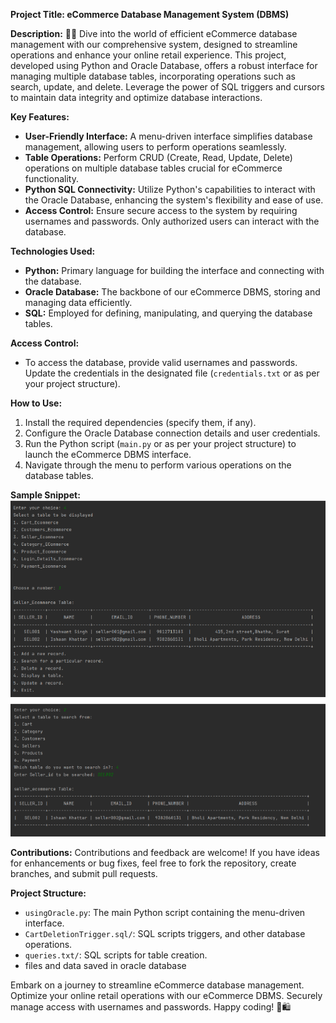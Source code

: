 **Project Title: eCommerce Database Management System (DBMS)**

**Description:**
🛒✨ Dive into the world of efficient eCommerce database management with our comprehensive system, designed to streamline operations and enhance your online retail experience. This project, developed using Python and Oracle Database, offers a robust interface for managing multiple database tables, incorporating operations such as search, update, and delete. Leverage the power of SQL triggers and cursors to maintain data integrity and optimize database interactions.

**Key Features:**
- **User-Friendly Interface:** A menu-driven interface simplifies database management, allowing users to perform operations seamlessly.
- **Table Operations:** Perform CRUD (Create, Read, Update, Delete) operations on multiple database tables crucial for eCommerce functionality.
- **Python SQL Connectivity:** Utilize Python's capabilities to interact with the Oracle Database, enhancing the system's flexibility and ease of use.
- **Access Control:** Ensure secure access to the system by requiring usernames and passwords. Only authorized users can interact with the database.

**Technologies Used:**
- **Python:** Primary language for building the interface and connecting with the database.
- **Oracle Database:** The backbone of our eCommerce DBMS, storing and managing data efficiently.
- **SQL:** Employed for defining, manipulating, and querying the database tables.
  
**Access Control:**
- To access the database, provide valid usernames and passwords. Update the credentials in the designated file (`credentials.txt` or as per your project structure).

**How to Use:**
1. Install the required dependencies (specify them, if any).
2. Configure the Oracle Database connection details and user credentials.
3. Run the Python script (`main.py` or as per your project structure) to launch the eCommerce DBMS interface.
4. Navigate through the menu to perform various operations on the database tables.

**Sample Snippet:**
![Project Snippet](./sample.png)

**Contributions:**
Contributions and feedback are welcome! If you have ideas for enhancements or bug fixes, feel free to fork the repository, create branches, and submit pull requests.

**Project Structure:**
- `usingOracle.py`: The main Python script containing the menu-driven interface.
- `CartDeletionTrigger.sql/`: SQL scripts triggers, and other database operations.
- `queries.txt/`: SQL scripts for table creation.
- files and data saved in oracle database

Embark on a journey to streamline eCommerce database management. Optimize your online retail operations with our eCommerce DBMS. Securely manage access with usernames and passwords. Happy coding! 🚀🛍️
